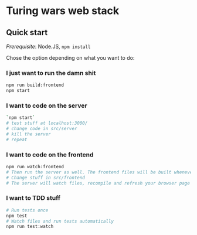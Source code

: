 # Turing wars web stack

## Quick start

_Prerequisite_: Node.JS, `npm install`

Chose the option depending on what you want to do:

### I just want to run the damn shit
```sh
npm run build:frontend
npm start
```

### I want to code on the server

```sh
`npm start`
# test stuff at localhost:3000/
# change code in src/server
# kill the server
# repeat
```

### I want to code on the frontend

```sh
npm run watch:frontend
# Then run the server as well. The frontend files will be built whenever frontend sources change.
# Change stuff in src/frontend
# The server will watch files, recompile and refresh your browser page
```

### I want to TDD stuff

```sh
# Run tests once
npm test
# Watch files and run tests automatically
npm run test:watch
```
